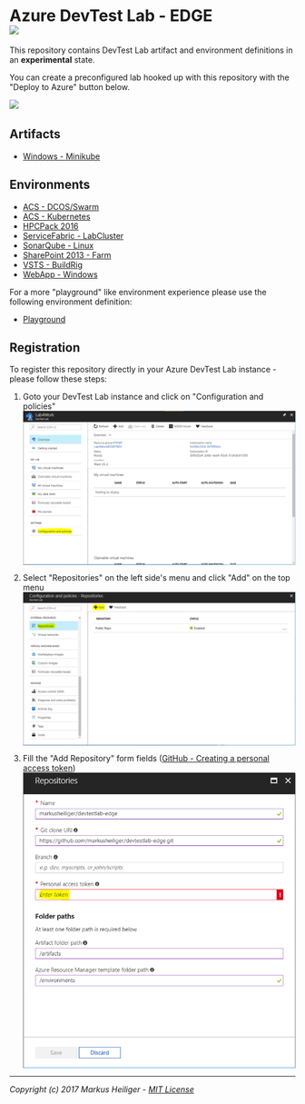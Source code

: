 ﻿# Azure DevTest Lab - EDGE <img src="https://mseng.visualstudio.com/_apis/public/build/definitions/7bfebc51-9907-4838-b87b-d6d0f62f72fa/5869/badge" style="display:block;align:right;"/>

This repository contains DevTest Lab artifact and environment definitions in an **experimental** state.  

You can create a preconfigured lab hooked up with this repository with the "Deploy to Azure" button below.

<a href="https://portal.azure.com/#create/Microsoft.Template/uri/https%3A%2F%2Fraw.githubusercontent.com%2Fmarkusheiliger%2Fdevtestlab-edge%2Fmaster%2Ffactory%2Fazuredeploy.json" target="_blank">
    <img src="http://azuredeploy.net/deploybutton.png"/>
</a>

## Artifacts

* [Windows - Minikube](https://github.com/markusheiliger/devtestlab-edge/blob/master/artifacts/windows-minikube/README.md)

## Environments

* [ACS - DCOS/Swarm](https://github.com/markusheiliger/devtestlab-edge/blob/master/environments/ACS-DCOSSwarm/README.md)
* [ACS - Kubernetes](https://github.com/markusheiliger/devtestlab-edge/blob/master/environments/ACS-Kubernetes/README.md)
* [HPCPack 2016](https://github.com/markusheiliger/devtestlab-edge/blob/master/environments/HPCPack-2016/README.md)
* [ServiceFabric - LabCluster](https://github.com/markusheiliger/devtestlab-edge/blob/master/environments/ServiceFabric-LabCluster/README.md)
* [SonarQube - Linux](https://github.com/markusheiliger/devtestlab-edge/blob/master/environments/SonarQube-Linux/README.md)
* [SharePoint 2013 - Farm](https://github.com/markusheiliger/devtestlab-edge/blob/master/environments/SP2013-Farm/README.md)
* [VSTS - BuildRig](https://github.com/markusheiliger/devtestlab-edge/blob/master/environments/VSTS-BuildRig/README.md)
* [WebApp - Windows](https://github.com/markusheiliger/devtestlab-edge/blob/master/environments/WebApp-Windows/README.md)

For a more "playground" like environment experience please use the following environment definition: 

* [Playground](https://github.com/markusheiliger/devtestlab-edge/blob/master/environments/Playground/README.md)

## Registration

To register this repository directly in your Azure DevTest Lab instance - please follow these steps:
1) Goto your DevTest Lab instance and click on "Configuration and policies"<img src="https://github.com/markusheiliger/devtestlab-edge/raw/master/images/dtl-ConfigurationAndPolicies.PNG" width="500" style="display:block;"/>

2) Select "Repositories" on the left side's menu and click "Add" on the top menu<img src="https://github.com/markusheiliger/devtestlab-edge/raw/master/images/dtl-RepositoriesAdd.PNG" width="500" style="display:block;"/>

3) Fill the "Add Repository" form fields ([GitHub - Creating a personal access token](https://help.github.com/articles/creating-a-personal-access-token-for-the-command-line/))<img src="https://github.com/markusheiliger/devtestlab-edge/raw/master/images/dtl-AddRepository.PNG" width="500" style="display:block;"/>

---

*Copyright (c) 2017 Markus Heiliger - [MIT License](https://github.com/markusheiliger/devtestlab-edge/blob/master/LICENSE)*


